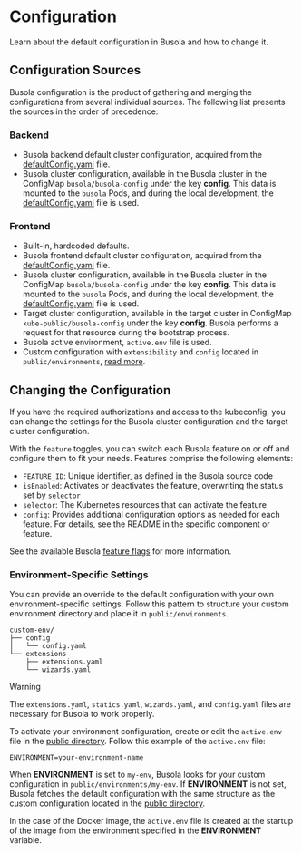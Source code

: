 # Configuration

Learn about the default configuration in Busola and how to change it.

## Configuration Sources

Busola configuration is the product of gathering and merging the configurations from several individual sources. The following list presents the sources in the order of precedence:

### Backend

- Busola backend default cluster configuration, acquired from the [defaultConfig.yaml](../../backend/settings/defaultConfig.yaml) file.
- Busola cluster configuration, available in the Busola cluster in the ConfigMap `busola/busola-config` under the key **config**.
  This data is mounted to the `busola` Pods, and during the local development,
  the [defaultConfig.yaml](../../backend/settings/defaultConfig.yaml) file is used.

### Frontend

- Built-in, hardcoded defaults.
- Busola frontend default cluster configuration, acquired from the [defaultConfig.yaml](../../public/defaultConfig.yaml) file.
- Busola cluster configuration, available in the Busola cluster in the ConfigMap `busola/busola-config` under the key **config**.
  This data is mounted to the `busola` Pods, and during the local development,
  the [defaultConfig.yaml](../../public/defaultConfig.yaml) file is used.
- Target cluster configuration, available in the target cluster in ConfigMap `kube-public/busola-config` under the key **config**. Busola performs a request for that resource during the bootstrap process.
- Busola active environment, `active.env` file is used.
- Custom configuration with `extensibility` and `config` located in `public/environments`, [read more](#environment-specific-settings).

## Changing the Configuration

If you have the required authorizations and access to the kubeconfig, you can change the settings for the Busola cluster configuration and the target cluster configuration.

With the `feature` toggles, you can switch each Busola feature on or off and configure them to fit your needs.
Features comprise the following elements:

- `FEATURE_ID`: Unique identifier, as defined in the Busola source code
- `isEnabled`: Activates or deactivates the feature, overwriting the status set by `selector`
- `selector`: The Kubernetes resources that can activate the feature
- `config`: Provides additional configuration options as needed for each feature. For details, see the README in the specific component or feature.

See the available Busola [feature flags](../features.md) for more information.

### Environment-Specific Settings

You can provide an override to the default configuration with your own environment-specific settings.
Follow this pattern to structure your custom environment directory and place it in `public/environments`.

```
custom-env/
├── config
│   └── config.yaml
└── extensions
    ├── extensions.yaml
    └── wizards.yaml
```

> [!WARNING]
> The `extensions.yaml`, `statics.yaml`, `wizards.yaml`, and `config.yaml` files are necessary for Busola to work properly.

To activate your environment configuration, create or edit the `active.env` file in the [public directory](../../public).
Follow this example of the `active.env` file:

```dotenv
ENVIRONMENT=your-environment-name
```

When **ENVIRONMENT** is set to `my-env`, Busola looks for your custom configuration in `public/environments/my-env`.
If **ENVIRONMENT** is not set, Busola fetches the default configuration with the same structure as the custom configuration located in the [public directory](../../public).

In the case of the Docker image, the `active.env` file is created at the startup of the image from the environment specified in the **ENVIRONMENT** variable.
